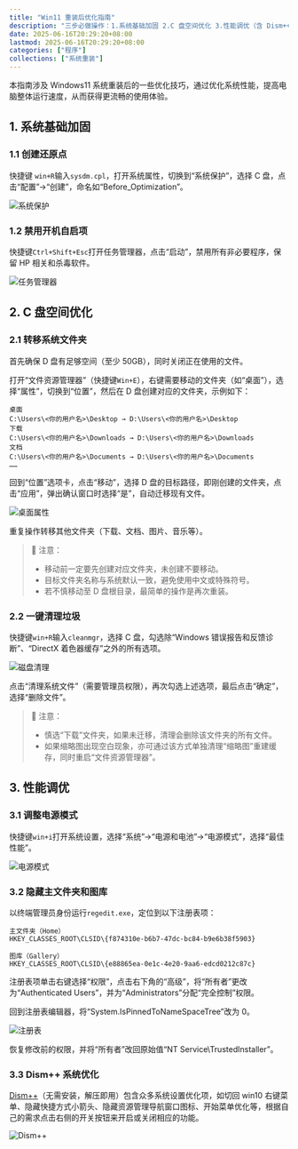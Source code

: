 ```yaml
---
title: "Win11 重装后优化指南"
description: "三步必做操作：1.系统基础加固 2.C 盘空间优化 3.性能调优（含 Dism++）"
date: 2025-06-16T20:29:20+08:00
lastmod: 2025-06-16T20:29:20+08:00
categories: ["程序"]
collections: ["系统重装"]
---
```


<!--more-->

本指南涉及 Windows11 系统重装后的一些优化技巧，通过优化系统性能，提高电脑整体运行速度，从而获得更流畅的使用体验。

## 1. 系统基础加固

### 1.1 创建还原点

快捷键 `win+R`输入`sysdm.cpl`，打开系统属性，切换到“系统保护”，选择 C 盘，点击“配置”->“创建”，命名如“Before_Optimization”。

![系统保护](pic1-1.png)

### 1.2 禁用开机自启项

快捷键`Ctrl+Shift+Esc`打开任务管理器，点击“启动”，禁用所有非必要程序，保留 HP 相关和杀毒软件。

![任务管理器](pic1-2.png)

## 2. C 盘空间优化

### 2.1 转移系统文件夹

首先确保 D 盘有足够空间（至少 50GB），同时关闭正在使用的文件。

打开“文件资源管理器”（快捷键`Win+E`），右键需要移动的文件夹（如“桌面”），选择“属性”，切换到“位置”，然后在 D 盘创建对应的文件夹，示例如下：

```text
桌面
C:\Users\<你的用户名>\Desktop → D:\Users\<你的用户名>\Desktop
下载
C:\Users\<你的用户名>\Downloads → D:\Users\<你的用户名>\Downloads
文档
C:\Users\<你的用户名>\Documents → D:\Users\<你的用户名>\Documents
……
```

回到“位置”选项卡，点击“移动”，选择 D 盘的目标路径，即刚创建的文件夹，点击“应用”，弹出确认窗口时选择“是”，自动迁移现有文件。

![桌面属性](pic2-1.png)

重复操作转移其他文件夹（下载、文档、图片、音乐等）。

> 📌 注意：
>
> - 移动前一定要先创建对应文件夹，未创建不要移动。
> - 目标文件夹名称与系统默认一致，避免使用中文或特殊符号。
> - 若不慎移动至 D 盘根目录，最简单的操作是再次重装。

### 2.2 一键清理垃圾

快捷键`win+R`输入`cleanmgr`，选择 C 盘，勾选除“Windows 错误报告和反馈诊断”、“DirectX 着色器缓存”之外的所有选项。

![磁盘清理](pic2-2.png)

点击“清理系统文件”（需要管理员权限），再次勾选上述选项，最后点击“确定”，选择“删除文件”。

> 📌 注意：
>
> - 慎选“下载”文件夹，如果未迁移，清理会删除该文件夹的所有文件。
> - 如果缩略图出现空白现象，亦可通过该方式单独清理“缩略图”重建缓存，同时重启“文件资源管理器”。

## 3. 性能调优

### 3.1 调整电源模式

快捷键`win+i`打开系统设置，选择“系统”->“电源和电池”->“电源模式”，选择“最佳性能”。

![电源模式](pic3-1.png)

### 3.2 隐藏主文件夹和图库

以终端管理员身份运行`regedit.exe`，定位到以下注册表项：

```text
主文件夹（Home）
HKEY_CLASSES_ROOT\CLSID\{f874310e-b6b7-47dc-bc84-b9e6b38f5903}

图库（Gallery）
HKEY_CLASSES_ROOT\CLSID\{e88865ea-0e1c-4e20-9aa6-edcd0212c87c}
```

注册表项单击右键选择“权限”，点击右下角的“高级”，将“所有者”更改为“Authenticated Users”，并为“Administrators”分配“完全控制”权限。

回到注册表编辑器，将“System.IsPinnedToNameSpaceTree”改为 0。

![注册表](pic3-2.png)

恢复修改前的权限，并将“所有者”改回原始值“NT Service\TrustedInstaller”。

### 3.3 Dism++ 系统优化

[Dism++](https://github.com/Chuyu-Team/Dism-Multi-language/releases)（无需安装，解压即用）包含众多系统设置优化项，如切回 win10 右键菜单、隐藏快捷方式小箭头、隐藏资源管理导航窗口图标、开始菜单优化等，根据自己的需求点击右侧的开关按钮来开启或关闭相应的功能。

![Dism++](pic3-3.png)
